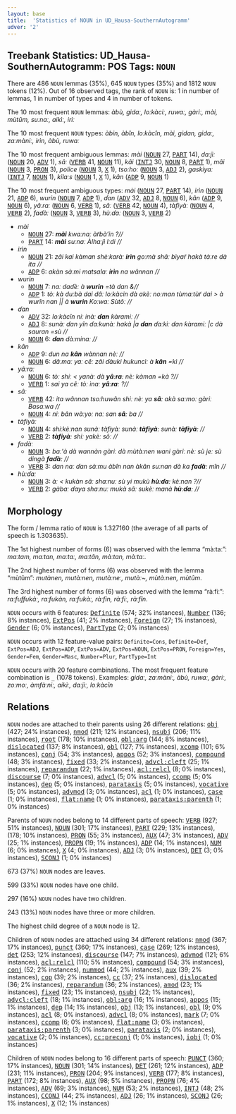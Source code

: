 ```yaml
---
layout: base
title:  'Statistics of NOUN in UD_Hausa-SouthernAutogramm'
udver: '2'
---
```


## Treebank Statistics: UD_Hausa-SouthernAutogramm: POS Tags: `NOUN`

There are 486 `NOUN` lemmas (35%), 645 `NOUN` types (35%) and 1812 `NOUN` tokens (12%).
Out of 16 observed tags, the rank of `NOUN` is: 1 in number of lemmas, 1 in number of types and 4 in number of tokens.

The 10 most frequent `NOUN` lemmas: <em>àbù, gidaː, loːkàciː, ruwaː, gàriː, mài, mùtûm, suːnaː, aikìː, irìː</em>

The 10 most frequent `NOUN` types:  <em>àbin, àbîn, loːkàcîn, mài, gidan, gidaː, zaːmàniː, irìn, àbù, ruwaː</em>

The 10 most frequent ambiguous lemmas: <em>mài</em> (<tt><a href="ha_southernautogramm-pos-NOUN.html">NOUN</a></tt> 27, <tt><a href="ha_southernautogramm-pos-PART.html">PART</a></tt> 14), <em>daːjìː</em> (<tt><a href="ha_southernautogramm-pos-NOUN.html">NOUN</a></tt> 20, <tt><a href="ha_southernautogramm-pos-ADV.html">ADV</a></tt> 1), <em>sâː</em> (<tt><a href="ha_southernautogramm-pos-VERB.html">VERB</a></tt> 41, <tt><a href="ha_southernautogramm-pos-NOUN.html">NOUN</a></tt> 11), <em>kâi</em> (<tt><a href="ha_southernautogramm-pos-INTJ.html">INTJ</a></tt> 30, <tt><a href="ha_southernautogramm-pos-NOUN.html">NOUN</a></tt> 8, <tt><a href="ha_southernautogramm-pos-PART.html">PART</a></tt> 1), <em>mâi</em> (<tt><a href="ha_southernautogramm-pos-NOUN.html">NOUN</a></tt> 3, <tt><a href="ha_southernautogramm-pos-PRON.html">PRON</a></tt> 3), <em>police</em> (<tt><a href="ha_southernautogramm-pos-NOUN.html">NOUN</a></tt> 3, <tt><a href="ha_southernautogramm-pos-X.html">X</a></tt> 1), <em>tsoːhoː</em> (<tt><a href="ha_southernautogramm-pos-NOUN.html">NOUN</a></tt> 3, <tt><a href="ha_southernautogramm-pos-ADJ.html">ADJ</a></tt> 2), <em>gaskiyaː</em> (<tt><a href="ha_southernautogramm-pos-INTJ.html">INTJ</a></tt> 7, <tt><a href="ha_southernautogramm-pos-NOUN.html">NOUN</a></tt> 1), <em>kilaːs</em> (<tt><a href="ha_southernautogramm-pos-NOUN.html">NOUN</a></tt> 1, <tt><a href="ha_southernautogramm-pos-X.html">X</a></tt> 1), <em>kân</em> (<tt><a href="ha_southernautogramm-pos-ADP.html">ADP</a></tt> 9, <tt><a href="ha_southernautogramm-pos-NOUN.html">NOUN</a></tt> 1)

The 10 most frequent ambiguous types:  <em>mài</em> (<tt><a href="ha_southernautogramm-pos-NOUN.html">NOUN</a></tt> 27, <tt><a href="ha_southernautogramm-pos-PART.html">PART</a></tt> 14), <em>irìn</em> (<tt><a href="ha_southernautogramm-pos-NOUN.html">NOUN</a></tt> 21, <tt><a href="ha_southernautogramm-pos-ADP.html">ADP</a></tt> 6), <em>wurin</em> (<tt><a href="ha_southernautogramm-pos-NOUN.html">NOUN</a></tt> 7, <tt><a href="ha_southernautogramm-pos-ADP.html">ADP</a></tt> 1), <em>ɗan</em> (<tt><a href="ha_southernautogramm-pos-ADV.html">ADV</a></tt> 32, <tt><a href="ha_southernautogramm-pos-ADJ.html">ADJ</a></tt> 8, <tt><a href="ha_southernautogramm-pos-NOUN.html">NOUN</a></tt> 6), <em>kân</em> (<tt><a href="ha_southernautogramm-pos-ADP.html">ADP</a></tt> 9, <tt><a href="ha_southernautogramm-pos-NOUN.html">NOUN</a></tt> 6), <em>yâːraː</em> (<tt><a href="ha_southernautogramm-pos-NOUN.html">NOUN</a></tt> 6, <tt><a href="ha_southernautogramm-pos-VERB.html">VERB</a></tt> 1), <em>sâː</em> (<tt><a href="ha_southernautogramm-pos-VERB.html">VERB</a></tt> 42, <tt><a href="ha_southernautogramm-pos-NOUN.html">NOUN</a></tt> 4), <em>tàfiyàː</em> (<tt><a href="ha_southernautogramm-pos-NOUN.html">NOUN</a></tt> 4, <tt><a href="ha_southernautogramm-pos-VERB.html">VERB</a></tt> 2), <em>faɗàː</em> (<tt><a href="ha_southernautogramm-pos-NOUN.html">NOUN</a></tt> 3, <tt><a href="ha_southernautogramm-pos-VERB.html">VERB</a></tt> 3), <em>hùːɗaː</em> (<tt><a href="ha_southernautogramm-pos-NOUN.html">NOUN</a></tt> 3, <tt><a href="ha_southernautogramm-pos-VERB.html">VERB</a></tt> 2)


* <em>mài</em>
  * <tt><a href="ha_southernautogramm-pos-NOUN.html">NOUN</a></tt> 27: <em><b>mài</b> kwaːnaː àr̃bàʼin ?//</em>
  * <tt><a href="ha_southernautogramm-pos-PART.html">PART</a></tt> 14: <em><b>mài</b> suːnaː Àlhaːjì Iːdi //</em>
* <em>irìn</em>
  * <tt><a href="ha_southernautogramm-pos-NOUN.html">NOUN</a></tt> 21: <em>zâi kai kàman shèːkaràː <b>irìn</b> goːmà shâː bìyar̃ hakà tàːre dà ita //</em>
  * <tt><a href="ha_southernautogramm-pos-ADP.html">ADP</a></tt> 6: <em>akàn sàːmi matsalaː <b>irìn</b> na wânnan //</em>
* <em>wurin</em>
  * <tt><a href="ha_southernautogramm-pos-NOUN.html">NOUN</a></tt> 7: <em>naː daɗèː à <b>wurin</b> =tà dan &//</em>
  * <tt><a href="ha_southernautogramm-pos-ADP.html">ADP</a></tt> 1: <em>tòː kà duːbà dai dâː loːkàcin dà akèː noːman tùmaːtùr̃ dai > à wurîn nan || à <b>wurin</b> Koːwaː Sùtôː //</em>
* <em>ɗan</em>
  * <tt><a href="ha_southernautogramm-pos-ADV.html">ADV</a></tt> 32: <em>loːkàcîn niː inàː <b>ɗan</b> ƙàramiː //</em>
  * <tt><a href="ha_southernautogramm-pos-ADJ.html">ADJ</a></tt> 8: <em>sunàː ɗan yîn ɗaːkunàː hakà |a <b>ɗan</b> ɗaːkìː ɗan ƙàramiː |c dà sauran =sù //</em>
  * <tt><a href="ha_southernautogramm-pos-NOUN.html">NOUN</a></tt> 6: <em><b>ɗan</b> dàːminaː //</em>
* <em>kân</em>
  * <tt><a href="ha_southernautogramm-pos-ADP.html">ADP</a></tt> 9: <em>dun na <b>kân</b> wànnan nèː //</em>
  * <tt><a href="ha_southernautogramm-pos-NOUN.html">NOUN</a></tt> 6: <em>dâːmaː yaː cêː zâi ɗàuki hukuncìː à <b>kân</b> =kì //</em>
* <em>yâːraː</em>
  * <tt><a href="ha_southernautogramm-pos-NOUN.html">NOUN</a></tt> 6: <em>tòː shiː < yanàː dà <b>yâːraː</b> nèː kàman =kà ?//</em>
  * <tt><a href="ha_southernautogramm-pos-VERB.html">VERB</a></tt> 1: <em>sai ya cêː tòː ìnaː <b>yâːraː</b> ?//</em>
* <em>sâː</em>
  * <tt><a href="ha_southernautogramm-pos-VERB.html">VERB</a></tt> 42: <em>ita wânnan tsoːhuwân shiː nèː ya <b>sâː</b> akà saːmoː gàriː Basaːwa //</em>
  * <tt><a href="ha_southernautogramm-pos-NOUN.html">NOUN</a></tt> 4: <em>niː bân wàːyoː naː san <b>sâː</b> ba //</em>
* <em>tàfiyàː</em>
  * <tt><a href="ha_southernautogramm-pos-NOUN.html">NOUN</a></tt> 4: <em>shiːkèːnan sunàː tàfiyàː sunàː <b>tàfiyàː</b> sunàː <b>tàfiyàː</b> //</em>
  * <tt><a href="ha_southernautogramm-pos-VERB.html">VERB</a></tt> 2: <em><b>tàfiyàː</b> shiː yakèː sôː //</em>
* <em>faɗàː</em>
  * <tt><a href="ha_southernautogramm-pos-NOUN.html">NOUN</a></tt> 3: <em>baː'à dà wannàn gàriː dà mùtàːnen wani gàriː nèː sù jeː sù dingà <b>faɗàː</b> //</em>
  * <tt><a href="ha_southernautogramm-pos-VERB.html">VERB</a></tt> 3: <em>dan naː ɗan sàːmu àbîn nan àkân suːnan dà ka <b>faɗàː</b> mîn //</em>
* <em>hùːɗaː</em>
  * <tt><a href="ha_southernautogramm-pos-NOUN.html">NOUN</a></tt> 3: <em>àː < kukàn sâː shaːnuː sù yi mukù <b>hùːɗaː</b> kèːnan ?//</em>
  * <tt><a href="ha_southernautogramm-pos-VERB.html">VERB</a></tt> 2: <em>gàbaː ɗaya shaːnuː mukà sâː sukèː manà <b>hùːɗaː</b> //</em>

## Morphology

The form / lemma ratio of `NOUN` is 1.327160 (the average of all parts of speech is 1.303635).

The 1st highest number of forms (6) was observed with the lemma “màːtaː”: <em>maːtam, maːtan, maːtaː, maːtân, màːtan, màːtaː</em>.

The 2nd highest number of forms (6) was observed with the lemma “mùtûm”: <em>mutànen, mutàːnen, mutàːneː, mutàː~, mùtàːnen, mùtûm</em>.

The 3rd highest number of forms (6) was observed with the lemma “ràːfiː”: <em>raːfuffukàː, raːfukàn, raːfukàː, ràːfin, ràːfiː, ràːfîn</em>.

`NOUN` occurs with 6 features: <tt><a href="ha_southernautogramm-feat-Definite.html">Definite</a></tt> (574; 32% instances), <tt><a href="ha_southernautogramm-feat-Number.html">Number</a></tt> (136; 8% instances), <tt><a href="ha_southernautogramm-feat-ExtPos.html">ExtPos</a></tt> (41; 2% instances), <tt><a href="ha_southernautogramm-feat-Foreign.html">Foreign</a></tt> (27; 1% instances), <tt><a href="ha_southernautogramm-feat-Gender.html">Gender</a></tt> (6; 0% instances), <tt><a href="ha_southernautogramm-feat-PartType.html">PartType</a></tt> (2; 0% instances)

`NOUN` occurs with 12 feature-value pairs: `Definite=Cons`, `Definite=Def`, `ExtPos=ADJ`, `ExtPos=ADP`, `ExtPos=ADV`, `ExtPos=NOUN`, `ExtPos=PRON`, `Foreign=Yes`, `Gender=Fem`, `Gender=Masc`, `Number=Plur`, `PartType=Int`

`NOUN` occurs with 20 feature combinations.
The most frequent feature combination is `_` (1078 tokens).
Examples: <em>gidaː, zaːmàniː, àbù, ruwaː, gàriː, zoːmoː, àmfàːniː, aikìː, daːjìː, loːkàcîn</em>


## Relations

`NOUN` nodes are attached to their parents using 26 different relations: <tt><a href="ha_southernautogramm-dep-obj.html">obj</a></tt> (427; 24% instances), <tt><a href="ha_southernautogramm-dep-nmod.html">nmod</a></tt> (211; 12% instances), <tt><a href="ha_southernautogramm-dep-nsubj.html">nsubj</a></tt> (206; 11% instances), <tt><a href="ha_southernautogramm-dep-root.html">root</a></tt> (178; 10% instances), <tt><a href="ha_southernautogramm-dep-obl-arg.html">obl:arg</a></tt> (144; 8% instances), <tt><a href="ha_southernautogramm-dep-dislocated.html">dislocated</a></tt> (137; 8% instances), <tt><a href="ha_southernautogramm-dep-obl.html">obl</a></tt> (127; 7% instances), <tt><a href="ha_southernautogramm-dep-xcomp.html">xcomp</a></tt> (101; 6% instances), <tt><a href="ha_southernautogramm-dep-conj.html">conj</a></tt> (54; 3% instances), <tt><a href="ha_southernautogramm-dep-appos.html">appos</a></tt> (52; 3% instances), <tt><a href="ha_southernautogramm-dep-compound.html">compound</a></tt> (48; 3% instances), <tt><a href="ha_southernautogramm-dep-fixed.html">fixed</a></tt> (33; 2% instances), <tt><a href="ha_southernautogramm-dep-advcl-cleft.html">advcl:cleft</a></tt> (25; 1% instances), <tt><a href="ha_southernautogramm-dep-reparandum.html">reparandum</a></tt> (22; 1% instances), <tt><a href="ha_southernautogramm-dep-acl-relcl.html">acl:relcl</a></tt> (8; 0% instances), <tt><a href="ha_southernautogramm-dep-discourse.html">discourse</a></tt> (7; 0% instances), <tt><a href="ha_southernautogramm-dep-advcl.html">advcl</a></tt> (5; 0% instances), <tt><a href="ha_southernautogramm-dep-ccomp.html">ccomp</a></tt> (5; 0% instances), <tt><a href="ha_southernautogramm-dep-dep.html">dep</a></tt> (5; 0% instances), <tt><a href="ha_southernautogramm-dep-parataxis.html">parataxis</a></tt> (5; 0% instances), <tt><a href="ha_southernautogramm-dep-vocative.html">vocative</a></tt> (5; 0% instances), <tt><a href="ha_southernautogramm-dep-advmod.html">advmod</a></tt> (3; 0% instances), <tt><a href="ha_southernautogramm-dep-acl.html">acl</a></tt> (1; 0% instances), <tt><a href="ha_southernautogramm-dep-case.html">case</a></tt> (1; 0% instances), <tt><a href="ha_southernautogramm-dep-flat-name.html">flat:name</a></tt> (1; 0% instances), <tt><a href="ha_southernautogramm-dep-parataxis-parenth.html">parataxis:parenth</a></tt> (1; 0% instances)

Parents of `NOUN` nodes belong to 14 different parts of speech: <tt><a href="ha_southernautogramm-pos-VERB.html">VERB</a></tt> (927; 51% instances), <tt><a href="ha_southernautogramm-pos-NOUN.html">NOUN</a></tt> (301; 17% instances), <tt><a href="ha_southernautogramm-pos-PART.html">PART</a></tt> (229; 13% instances),  (178; 10% instances), <tt><a href="ha_southernautogramm-pos-PRON.html">PRON</a></tt> (55; 3% instances), <tt><a href="ha_southernautogramm-pos-AUX.html">AUX</a></tt> (47; 3% instances), <tt><a href="ha_southernautogramm-pos-ADV.html">ADV</a></tt> (25; 1% instances), <tt><a href="ha_southernautogramm-pos-PROPN.html">PROPN</a></tt> (19; 1% instances), <tt><a href="ha_southernautogramm-pos-ADP.html">ADP</a></tt> (14; 1% instances), <tt><a href="ha_southernautogramm-pos-NUM.html">NUM</a></tt> (6; 0% instances), <tt><a href="ha_southernautogramm-pos-X.html">X</a></tt> (4; 0% instances), <tt><a href="ha_southernautogramm-pos-ADJ.html">ADJ</a></tt> (3; 0% instances), <tt><a href="ha_southernautogramm-pos-DET.html">DET</a></tt> (3; 0% instances), <tt><a href="ha_southernautogramm-pos-SCONJ.html">SCONJ</a></tt> (1; 0% instances)

673 (37%) `NOUN` nodes are leaves.

599 (33%) `NOUN` nodes have one child.

297 (16%) `NOUN` nodes have two children.

243 (13%) `NOUN` nodes have three or more children.

The highest child degree of a `NOUN` node is 12.

Children of `NOUN` nodes are attached using 34 different relations: <tt><a href="ha_southernautogramm-dep-nmod.html">nmod</a></tt> (367; 17% instances), <tt><a href="ha_southernautogramm-dep-punct.html">punct</a></tt> (360; 17% instances), <tt><a href="ha_southernautogramm-dep-case.html">case</a></tt> (269; 12% instances), <tt><a href="ha_southernautogramm-dep-det.html">det</a></tt> (253; 12% instances), <tt><a href="ha_southernautogramm-dep-discourse.html">discourse</a></tt> (147; 7% instances), <tt><a href="ha_southernautogramm-dep-advmod.html">advmod</a></tt> (121; 6% instances), <tt><a href="ha_southernautogramm-dep-acl-relcl.html">acl:relcl</a></tt> (110; 5% instances), <tt><a href="ha_southernautogramm-dep-compound.html">compound</a></tt> (54; 3% instances), <tt><a href="ha_southernautogramm-dep-conj.html">conj</a></tt> (52; 2% instances), <tt><a href="ha_southernautogramm-dep-nummod.html">nummod</a></tt> (44; 2% instances), <tt><a href="ha_southernautogramm-dep-aux.html">aux</a></tt> (39; 2% instances), <tt><a href="ha_southernautogramm-dep-cop.html">cop</a></tt> (39; 2% instances), <tt><a href="ha_southernautogramm-dep-cc.html">cc</a></tt> (37; 2% instances), <tt><a href="ha_southernautogramm-dep-dislocated.html">dislocated</a></tt> (36; 2% instances), <tt><a href="ha_southernautogramm-dep-reparandum.html">reparandum</a></tt> (36; 2% instances), <tt><a href="ha_southernautogramm-dep-amod.html">amod</a></tt> (23; 1% instances), <tt><a href="ha_southernautogramm-dep-fixed.html">fixed</a></tt> (23; 1% instances), <tt><a href="ha_southernautogramm-dep-nsubj.html">nsubj</a></tt> (22; 1% instances), <tt><a href="ha_southernautogramm-dep-advcl-cleft.html">advcl:cleft</a></tt> (18; 1% instances), <tt><a href="ha_southernautogramm-dep-obl-arg.html">obl:arg</a></tt> (16; 1% instances), <tt><a href="ha_southernautogramm-dep-appos.html">appos</a></tt> (15; 1% instances), <tt><a href="ha_southernautogramm-dep-dep.html">dep</a></tt> (14; 1% instances), <tt><a href="ha_southernautogramm-dep-obj.html">obj</a></tt> (13; 1% instances), <tt><a href="ha_southernautogramm-dep-obl.html">obl</a></tt> (9; 0% instances), <tt><a href="ha_southernautogramm-dep-acl.html">acl</a></tt> (8; 0% instances), <tt><a href="ha_southernautogramm-dep-advcl.html">advcl</a></tt> (8; 0% instances), <tt><a href="ha_southernautogramm-dep-mark.html">mark</a></tt> (7; 0% instances), <tt><a href="ha_southernautogramm-dep-ccomp.html">ccomp</a></tt> (6; 0% instances), <tt><a href="ha_southernautogramm-dep-flat-name.html">flat:name</a></tt> (3; 0% instances), <tt><a href="ha_southernautogramm-dep-parataxis-parenth.html">parataxis:parenth</a></tt> (3; 0% instances), <tt><a href="ha_southernautogramm-dep-parataxis.html">parataxis</a></tt> (2; 0% instances), <tt><a href="ha_southernautogramm-dep-vocative.html">vocative</a></tt> (2; 0% instances), <tt><a href="ha_southernautogramm-dep-cc-preconj.html">cc:preconj</a></tt> (1; 0% instances), <tt><a href="ha_southernautogramm-dep-iobj.html">iobj</a></tt> (1; 0% instances)

Children of `NOUN` nodes belong to 16 different parts of speech: <tt><a href="ha_southernautogramm-pos-PUNCT.html">PUNCT</a></tt> (360; 17% instances), <tt><a href="ha_southernautogramm-pos-NOUN.html">NOUN</a></tt> (301; 14% instances), <tt><a href="ha_southernautogramm-pos-DET.html">DET</a></tt> (261; 12% instances), <tt><a href="ha_southernautogramm-pos-ADP.html">ADP</a></tt> (231; 11% instances), <tt><a href="ha_southernautogramm-pos-PRON.html">PRON</a></tt> (204; 9% instances), <tt><a href="ha_southernautogramm-pos-VERB.html">VERB</a></tt> (177; 8% instances), <tt><a href="ha_southernautogramm-pos-PART.html">PART</a></tt> (172; 8% instances), <tt><a href="ha_southernautogramm-pos-AUX.html">AUX</a></tt> (98; 5% instances), <tt><a href="ha_southernautogramm-pos-PROPN.html">PROPN</a></tt> (76; 4% instances), <tt><a href="ha_southernautogramm-pos-ADV.html">ADV</a></tt> (69; 3% instances), <tt><a href="ha_southernautogramm-pos-NUM.html">NUM</a></tt> (53; 2% instances), <tt><a href="ha_southernautogramm-pos-INTJ.html">INTJ</a></tt> (48; 2% instances), <tt><a href="ha_southernautogramm-pos-CCONJ.html">CCONJ</a></tt> (44; 2% instances), <tt><a href="ha_southernautogramm-pos-ADJ.html">ADJ</a></tt> (26; 1% instances), <tt><a href="ha_southernautogramm-pos-SCONJ.html">SCONJ</a></tt> (26; 1% instances), <tt><a href="ha_southernautogramm-pos-X.html">X</a></tt> (12; 1% instances)

